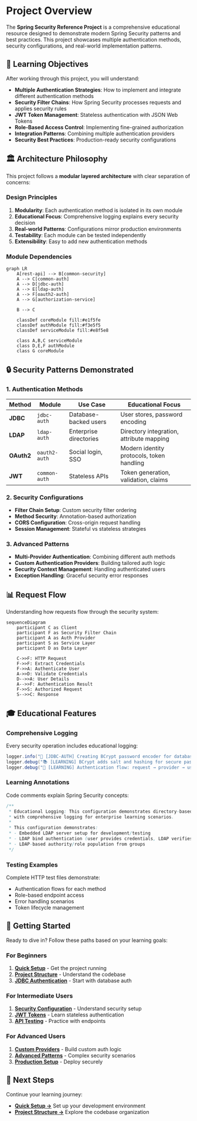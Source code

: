 # Project Overview

The **Spring Security Reference Project** is a comprehensive educational resource designed to demonstrate modern Spring Security patterns and best practices. This project showcases multiple authentication methods, security configurations, and real-world implementation patterns.

## 🎯 Learning Objectives

After working through this project, you will understand:

- **Multiple Authentication Strategies**: How to implement and integrate different authentication methods
- **Security Filter Chains**: How Spring Security processes requests and applies security rules
- **JWT Token Management**: Stateless authentication with JSON Web Tokens
- **Role-Based Access Control**: Implementing fine-grained authorization
- **Integration Patterns**: Combining multiple authentication providers
- **Security Best Practices**: Production-ready security configurations

## 🏛️ Architecture Philosophy

This project follows a **modular layered architecture** with clear separation of concerns:

### Design Principles

1. **Modularity**: Each authentication method is isolated in its own module
2. **Educational Focus**: Comprehensive logging explains every security decision
3. **Real-world Patterns**: Configurations mirror production environments
4. **Testability**: Each module can be tested independently
5. **Extensibility**: Easy to add new authentication methods

### Module Dependencies

```mermaid
graph LR
    A[rest-api] --> B[common-security]
    A --> C[common-auth]
    A --> D[jdbc-auth]
    A --> E[ldap-auth] 
    A --> F[oauth2-auth]
    A --> G[authorization-service]
    
    B --> C
    
    classDef coreModule fill:#e1f5fe
    classDef authModule fill:#f3e5f5
    classDef serviceModule fill:#e8f5e8
    
    class A,B,C serviceModule
    class D,E,F authModule
    class G coreModule
```

## 🔒 Security Patterns Demonstrated

### 1. Authentication Methods

| Method | Module | Use Case | Educational Focus |
|--------|---------|----------|-------------------|
| **JDBC** | `jdbc-auth` | Database-backed users | User stores, password encoding |
| **LDAP** | `ldap-auth` | Enterprise directories | Directory integration, attribute mapping |
| **OAuth2** | `oauth2-auth` | Social login, SSO | Modern identity protocols, token handling |
| **JWT** | `common-auth` | Stateless APIs | Token generation, validation, claims |

### 2. Security Configurations

- **Filter Chain Setup**: Custom security filter ordering
- **Method Security**: Annotation-based authorization
- **CORS Configuration**: Cross-origin request handling  
- **Session Management**: Stateful vs stateless strategies

### 3. Advanced Patterns

- **Multi-Provider Authentication**: Combining different auth methods
- **Custom Authentication Providers**: Building tailored auth logic
- **Security Context Management**: Handling authenticated users
- **Exception Handling**: Graceful security error responses

## 📊 Request Flow

Understanding how requests flow through the security system:

```mermaid
sequenceDiagram
    participant C as Client
    participant F as Security Filter Chain
    participant A as Auth Provider
    participant S as Service Layer
    participant D as Data Layer

    C->>F: HTTP Request
    F->>F: Extract Credentials
    F->>A: Authenticate User
    A->>D: Validate Credentials
    D-->>A: User Details
    A-->>F: Authentication Result
    F->>S: Authorized Request
    S-->>C: Response
```

## 🎓 Educational Features

### Comprehensive Logging

Every security operation includes educational logging:

```java
logger.info("🔐 [JDBC-AUTH] Creating BCrypt password encoder for database users");
logger.debug("📚 [LEARNING] BCrypt adds salt and hashing for secure password storage");
logger.debug("🔄 [LEARNING] Authentication flow: request → provider → userDetailsService → passwordEncoder");
```

### Learning Annotations

Code comments explain Spring Security concepts:

```java
/**
 * Educational Logging: This configuration demonstrates directory-based authentication
 * with comprehensive logging for enterprise learning scenarios.
 * 
 * This configuration demonstrates:
 * - Embedded LDAP server setup for development/testing
 * - LDAP bind authentication (user provides credentials, LDAP verifies)
 * - LDAP-based authority/role population from groups
 */
```

### Testing Examples

Complete HTTP test files demonstrate:

- Authentication flows for each method
- Role-based endpoint access
- Error handling scenarios
- Token lifecycle management

## 🚀 Getting Started

Ready to dive in? Follow these paths based on your learning goals:

### For Beginners
1. **[Quick Setup](quick-setup.md)** - Get the project running
2. **[Project Structure](project-structure.md)** - Understand the codebase
3. **[JDBC Authentication](../authentication/jdbc-auth.md)** - Start with database auth

### For Intermediate Users
1. **[Security Configuration](../security/index.md)** - Understand security setup
2. **[JWT Tokens](../authentication/jwt-tokens.md)** - Learn stateless authentication
3. **[API Testing](../examples/testing-auth.md)** - Practice with endpoints

### For Advanced Users
1. **[Custom Providers](../examples/custom-providers.md)** - Build custom auth logic
2. **[Advanced Patterns](../examples/advanced-patterns.md)** - Complex security scenarios
3. **[Production Setup](../deployment/production.md)** - Deploy securely

## 🔗 Next Steps

Continue your learning journey:

- **[Quick Setup →](quick-setup.md)** Set up your development environment
- **[Project Structure →](project-structure.md)** Explore the codebase organization